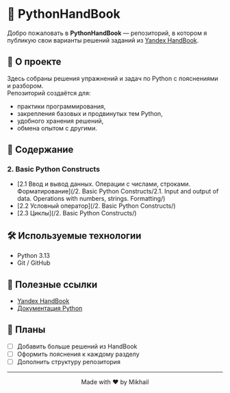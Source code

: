 # 📘 PythonHandBook

Добро пожаловать в **PythonHandBook** — репозиторий, в котором я публикую свои варианты решений заданий из [Yandex HandBook](https://practicum.yandex.ru/handbook/python).

## 🚀 О проекте
Здесь собраны решения упражнений и задач по Python с пояснениями и разбором.  
Репозиторий создаётся для:
- практики программирования,
- закрепления базовых и продвинутых тем Python,
- удобного хранения решений,
- обмена опытом с другими.

## 📖 Содержание

### 2. Basic Python Constructs
- [2.1 Ввод и вывод данных. Операции с числами, строками. Форматирование](/2. Basic Python Constructs/2.1. Input and output of data. Operations with numbers, strings. Formatting/)
- [2.2 Условный оператор](/2. Basic Python Constructs/)
- [2.3 Циклы](/2. Basic Python Constructs/)

## 🛠 Используемые технологии
- Python 3.13
- Git / GitHub

## 🔗 Полезные ссылки
- [Yandex HandBook](https://practicum.yandex.ru/handbook/python)
- [Документация Python](https://docs.python.org/3/)

## 📌 Планы
- [ ] Добавить больше решений из HandBook
- [ ] Оформить пояснения к каждому разделу
- [ ] Дополнить структуру репозитория
---

<p align="center">Made with ❤️ by Mikhail</p>